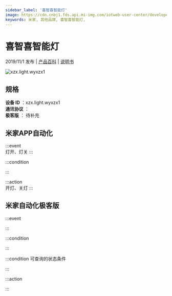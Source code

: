 ```yaml
---
sidebar_label: '喜智喜智能灯'
image: https://cdn.cnbj1.fds.api.mi-img.com/iotweb-user-center/developer_1679047655323eTE9SEUH.png?GalaxyAccessKeyId=AKVGLQWBOVIRQ3XLEW&Expires=9223372036854775807&Signature=7VouteXv0JJbdq3Aj9szsbVElMc=
keywords: 米家, 其他品牌, 喜智喜智能灯, 
---
```

# 喜智喜智能灯

2019/11/1 发布 | [产品百科](https://home.mi.com/webapp/content/baike/product/index.html?model=xzx.light.wyxzx1/) | [说明书](https://home.mi.com/views/introduction.html?model=xzx.light.wyxzx1&region=cn)

![xzx.light.wyxzx1](https://cdn.cnbj1.fds.api.mi-img.com/iotweb-user-center/developer_1679047655323eTE9SEUH.png?GalaxyAccessKeyId=AKVGLQWBOVIRQ3XLEW&Expires=9223372036854775807&Signature=7VouteXv0JJbdq3Aj9szsbVElMc=)

## 规格  
> 
**设备 ID** ：xzx.light.wyxzx1  
**通讯协议** ：  
**极客版**  ： 待补充 


## 米家APP自动化  

:::event  
灯开、灯关
:::

:::condition  

:::

:::action   
开灯、关灯
:::

## 米家自动化极客版  

:::event  

:::

:::condition  

:::

:::condition 可查询的状态条件  

:::

:::action  

:::

        

